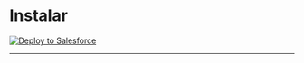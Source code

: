 # Instalar
<a href="https://githubsfdeploy.herokuapp.com?owner=YOU_AS_OWNER&repo=YOUR_REPOSITORY&ref=YOUR_BRANCH_FROM_SCRATCH">
  <img alt="Deploy to Salesforce"
       src="https://raw.githubusercontent.com/afawcett/githubsfdeploy/master/deploy.png">
</a>

---